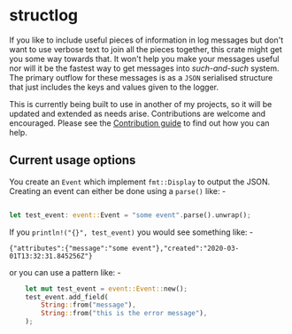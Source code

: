 # structlog

If you like to include useful pieces of information in log messages but don't want to use verbose text to join all the pieces
together, this crate might get you some way towards that. It won't help you make your messages useful nor will it be the fastest
way to get messages into _such-and-such_ system. The primary outflow for these messages is as a `JSON` serialised structure that
just includes the keys and values given to the logger.

This is currently being built to use in another of my projects, so it will be updated and extended as needs arise. Contributions 
are welcome and encouraged. Please see the [Contribution guide](CONTRIBUTING.md) to find out how you can help.

## Current usage options

You create an `Event` which implement `fmt::Display` to output the JSON. Creating an event can either be done using
a `parse()` like: -

```rust

let test_event: event::Event = "some event".parse().unwrap();

```
If you `println!("{}", test_event)` you would see something like: -

```text
{"attributes":{"message":"some event"},"created":"2020-03-01T13:32:31.845256Z"}
```
or you can use a pattern like: -

```rust
    let mut test_event = event::Event::new();
    test_event.add_field(
        String::from("message"),
        String::from("this is the error message"),
    );
```